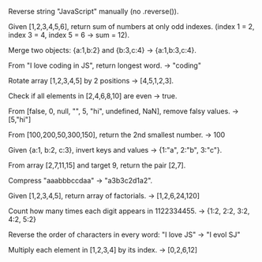 Reverse string "JavaScript" manually (no .reverse()).

Given [1,2,3,4,5,6], return sum of numbers at only odd indexes.
(index 1 = 2, index 3 = 4, index 5 = 6 → sum = 12).

Merge two objects:
{a:1,b:2} and {b:3,c:4} → {a:1,b:3,c:4}.

From "I love coding in JS", return longest word.
→ "coding"

Rotate array [1,2,3,4,5] by 2 positions → [4,5,1,2,3].

Check if all elements in [2,4,6,8,10] are even → true.

From [false, 0, null, "", 5, "hi", undefined, NaN], remove falsy values.
→ [5,"hi"]

From [100,200,50,300,150], return the 2nd smallest number.
→ 100

Given {a:1, b:2, c:3}, invert keys and values → {1:"a", 2:"b", 3:"c"}.

From array [2,7,11,15] and target 9, return the pair [2,7].

Compress "aaabbbccdaa" → "a3b3c2d1a2".

Given [1,2,3,4,5], return array of factorials.
→ [1,2,6,24,120]

Count how many times each digit appears in 1122334455.
→ {1:2, 2:2, 3:2, 4:2, 5:2}

Reverse the order of characters in every word:
"I love JS" → "I evol SJ"

Multiply each element in [1,2,3,4] by its index.
→ [0,2,6,12]
